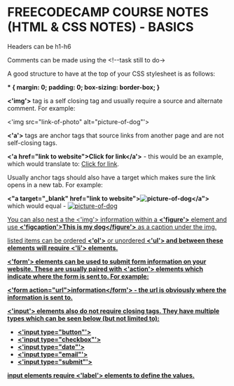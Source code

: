 # FREECODECAMP COURSE NOTES (HTML & CSS NOTES) - BASICS

Headers can be h1-h6

Comments can be made using the <!--task still to do->

A good structure to have at the top of your CSS stylesheet is as follows: 

<b>* {
    margin: 0;
    padding: 0;
    box-sizing: border-box; 
}</b>

<b><'img'></b> tag is a self closing tag and usually require a source and alternate comment. For example: 

<'img src="link-of-photo" alt="picture-of-dog"'>

<b><'a'></b> tags are anchor tags that source links from another page and are not self-closing tags.

<b><'a href="link to website">Click for link</a'></b> - this would be an example, which would translate to: <a href="link_to_website">Click for link</a>.

Usually anchor tags should also have a target which makes sure the link opens in a new tab. For example: 

<b><"a target="_blank" href="link to website"><img src="link-to-picture" alt="picture-of-dog"/></a"></b> which would equal - <a target="_blank" href="link_to_website"><img src="link-to-picture" alt="picture-of-dog"/>

You can also nest a the </b><'img'></b> information within a <b><'figure'></b> element and use <b><'figcaption'>This is my dog</figcaption></figure'></b> as a caption under the img.

listed items can be ordered <b><'ol'></b> or unordered <b><'ul'><b/> and between these elements will require <b><'li'></b> elements.

<b><'form'></b> elements can be used to submit form information on your website. These are usually paired with <b><'action'></b> elements which indicate where the form is sent to. For example: 

<b><'form action="url">information</form'></b> - the url is obviously where the information is sent to. 

<b><'input'></b> elements also do not require closing tags. They have multiple types which can be seen below (but not limited to): 

<ul>
<li><'input type="button"'></li>

<li><'input type="checkbox"'></li>

<li><'input type="date"'></li>

<li><'input type="email"'></li>

<li><'input type="submit"'></li>
</ul>

input elements require <b><'label'></b> elements to define the values. 
